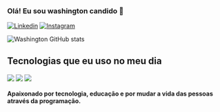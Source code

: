 ### Olá! Eu sou washington candido 👊

[![Linkedin](https://img.shields.io/badge/LinkedIn-0077B5?style=for-the-badge&logo=linkedin&logoColor=white)](https://www.linkedin.com/in/washington-candido-42918b193/)
[![Instagram](https://img.shields.io/badge/Instagram-E4405F?style=for-the-badge&logo=instagram&logoColor=white)](https://https://www.instagram.com/washington.candido/)


![Washington GitHub stats](https://github-readme-stats.vercel.app/api?username=washingtoncandido&show_icons=true&theme=dracula)


## Tecnologias que eu uso no meu dia 
<div style="display: inline_block">
  <img align="center" src="https://img.shields.io/badge/Kotlin-0095D5?&style=for-the-badge&logo=kotlin&logoColor=white"/>
    <img align="center" src="https://img.shields.io/badge/Android-3DDC84?style=for-the-badge&logo=android&logoColor=white"/> 
  <img align="center" src="https://img.shields.io/badge/Java-ED8B00?style=for-the-badge&logo=java&logoColor=white"/> 
   </div>
   
   #### Apaixonado por tecnologia, educação e por mudar a vida das pessoas através da programação.
   
